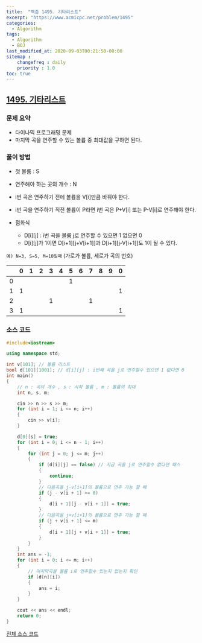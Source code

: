 ```yaml
---
title:  "백준 1495. 기타리스트"
excerpt: "https://www.acmicpc.net/problem/1495"
categories:
  - Algorithm
tags:
  - Algorithm
  - BOJ
last_modified_at: 2020-09-03T00:21:50-00:00
sitemap :
    changefreq : daily
    priority : 1.0
toc: true
---
```


## [1495. 기타리스트](https://www.acmicpc.net/problem/1495)
### 문제 요약
- 다이나믹 프로그래밍 문제
- 마지막 곡을 연주할 수 있는 볼륨 중 최대값을 구하면 된다.

### 풀이 방법
- 첫 볼륨 : S
- 연주해야 하는 곳의 개수 : N
- i번 곡은 연주하기 전에 볼륨을 V[i]만큼 바꿔야 한다.
- i번 곡을 연주하기 직전 볼륨이 P라면 i번 곡은 P+V[i] 또는 P-V[i]로 연주해야 한다.

- 점화식
    - D[i][j] : i번 곡을 볼륨 j로 연주할 수 있으면 1 없으면 0
    - D[i][j]가 1이면 D[i+1][j+V[i+1]]과 D[i+1][j-V[i+1]]도 1이 될 수 있다.

`예) N=3, S=5, M=10일때` (가로가 볼륨, 세로가 곡의 번호)

|   | 0 | 1 | 2 | 3 | 4 | 5 | 6 | 7 | 8 | 9 | 0 |
|---|---|---|---|---|---|---|---|---|---|---|---|
| 0 |   |   |   |   |   | 1 |   |   |   |   |   |
| 1 | 1 |   |   |   |   |   |   |   |   |   | 1 |
| 2 |   |   |   | 1 |   |   |   | 1 |   |   |   |
| 3 | 1 |   |   |   |   |   |   |   |   |   | 1 |

### 소스 코드
```cpp
#include<iostream>

using namespace std;

int v[101]; // 볼륨 리스트
bool d[101][1001]; // d[i][j] : i번째 곡을 j로 연주할수 있으면 1 없다면 0
int main()
{
    // n : 곡의 개수 , s : 시작 볼륨 , m : 볼륨의 최대
    int n, s, m;

    cin >> n >> s >> m;
    for (int i = 1; i <= n; i++)
    {
        cin >> v[i];
    }

    d[0][s] = true;
    for (int i = 0; i <= n - 1; i++)
    {
        for (int j = 0; j <= m; j++)
        {
            if (d[i][j] == false) // 지금 곡을 j로 연주할수 없다면 패스
            {
                continue;
            }
            // 다음곡을 j-v[i+1]의 볼륨으로 연주 가능 할 때
            if (j - v[i + 1] >= 0)
            {
                d[i + 1][j - v[i + 1]] = true;
            }
            // 다음곡을 j+v[i+1]의 볼륨으로 연주 가능 할 때
            if (j + v[i + 1] <= m)
            {
                d[i + 1][j + v[i + 1]] = true;
            }
        }
    }
    int ans = -1;
    for (int i = 0; i <= m; i++)
    {
        // 마지막곡을 볼륨 i로 연주할수 있는지 없는지 확인
        if (d[n][i])
        {
            ans = i;
        }
    }

    cout << ans << endl;
    return 0;
}
```

[전체 소스 코드](https://github.com/tdm1223/Algorithm/blob/master/acmicpc.net/source/1495.cpp)